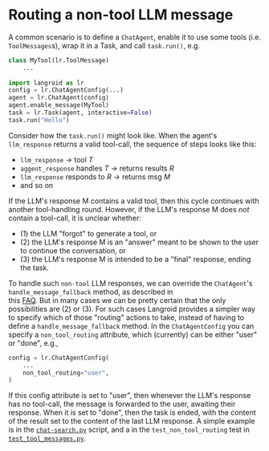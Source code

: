 # Routing a non-tool LLM message

A common scenario is to define a `ChatAgent`, enable it to use some tools
(i.e. `ToolMessages`s), wrap it in a Task, and call `task.run()`, e.g. 

```python
class MyTool(lr.ToolMessage)
    ...
    
import langroid as lr
config = lr.ChatAgentConfig(...)
agent = lr.ChatAgent(config)
agent.enable_message(MyTool)
task = lr.Task(agent, interactive=False)
task.run("Hello")
```

Consider how the `task.run()` might look like. 
When the agent's `llm_response` returns a valid tool-call,
the sequence of steps looks like this:

- `llm_response` -> tool $T$
- `aggent_response` handles $T$ -> returns results $R$
- `llm_response` responds to $R$ -> returns msg $M$
- and so on

If the LLM's response M contains a valid tool, then this cycle continues
with another tool-handling round. However, if the LLM's response M does _not_ contain
a tool-call, it is unclear whether:

- (1) the LLM "forgot" to generate a tool, or
- (2) the LLM's response M is an "answer" meant to be shown to the user 
    to continue the conversation, or
- (3) the LLM's response M is intended to be a "final" response, ending the task. 

To handle such `non-tool` LLM responses, we can override the `ChatAgent`'s
`handle_message_fallback` method, as described in  
this [FAQ](https://langroid.github.io/langroid/FAQ/#how-can-i-handle-an-llm-forgetting-to-generate-a-toolmessage).
But in many cases we can be pretty certain that the only possibilities are (2) or (3).
For such cases Langroid provides a simpler way to specify which of those "routing"
actions to take, instead of having to define a `handle_message_fallback` method. 
In the `ChatAgentConfig` you can specify a `non_tool_routing` attribute, which
(currently) can be either "user" or "done", e.g.,

```python
config = lr.ChatAgentConfig(
    ...
    non_tool_routing="user",
)
```
If this config attribute is set to "user", then whenever the LLM's response has no 
tool-call, the message is forwarded to the user, awaiting their response.
When it is set to "done", then the task is ended, with the content of the result
set to the content of the last LLM response. 
A simple example is in the [`chat-search.py`](https://github.com/langroid/langroid/blob/main/examples/basic/chat-search.py) 
script, and a in the `test_non_tool_routing` test in   
[`test_tool_messages.py`](https://github.com/langroid/langroid/blob/main/tests/main/test_tool_messages.py).

